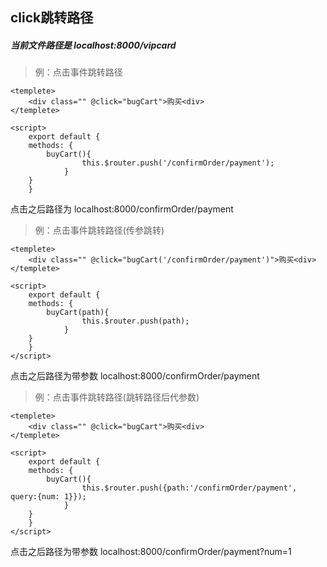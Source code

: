 ## click跳转路径
##### 当前文件路径是 localhost:8000/vipcard
> 例：点击事件跳转路径

```
<templete>
    <div class="" @click="bugCart">购买<div>
</templete>

<script>
    export default {
	methods: {
	    buyCart(){
                this.$router.push('/confirmOrder/payment');
            }
	}
    }	
```
点击之后路径为 localhost:8000/confirmOrder/payment
> 例：点击事件跳转路径(传参跳转)

```
<templete>
    <div class="" @click="bugCart('/confirmOrder/payment')">购买<div>
</templete>

<script>
    export default {
	methods: {
	    buyCart(path){
                this.$router.push(path);
            }
	}
    }	
</script>
```
点击之后路径为带参数 localhost:8000/confirmOrder/payment
> 例：点击事件跳转路径(跳转路径后代参数)

```
<templete>
    <div class="" @click="bugCart">购买<div>
</templete>

<script>
    export default {
	methods: {
	    buyCart(){
                this.$router.push({path:'/confirmOrder/payment', query:{num: 1}});
            }
	}
    }	
</script>
```
点击之后路径为带参数 localhost:8000/confirmOrder/payment?num=1
